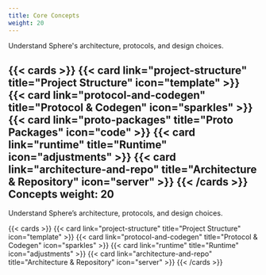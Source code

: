 ```yaml
---
title: Core Concepts
weight: 20
---
```


Understand Sphere's architecture, protocols, and design choices.

<!--more-->

{{< cards >}}
  {{< card link="project-structure" title="Project Structure" icon="template" >}}
  {{< card link="protocol-and-codegen" title="Protocol & Codegen" icon="sparkles" >}}
  {{< card link="proto-packages" title="Proto Packages" icon="code" >}}
  {{< card link="runtime" title="Runtime" icon="adjustments" >}}
  {{< card link="architecture-and-repo" title="Architecture & Repository" icon="server" >}}
{{< /cards >}} Concepts
weight: 20
---

Understand Sphere’s architecture, protocols, and design choices.

<!--more-->

{{< cards >}}
  {{< card link="project-structure" title="Project Structure" icon="template" >}}
  {{< card link="protocol-and-codegen" title="Protocol & Codegen" icon="sparkles" >}}
  {{< card link="runtime" title="Runtime" icon="adjustments" >}}
  {{< card link="architecture-and-repo" title="Architecture & Repository" icon="server" >}}
{{< /cards >}}
